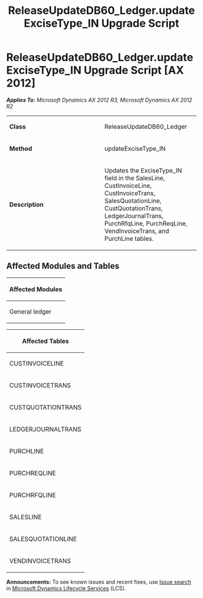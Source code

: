 ﻿---
title: ReleaseUpdateDB60_Ledger.updateExciseType_IN Upgrade Script
TOCTitle: ReleaseUpdateDB60_Ledger.updateExciseType_IN Upgrade Script
ms:assetid: cbefa5a5-e575-07b6-213c-01229e7afa2e
ms:mtpsurl: https://msdn.microsoft.com/en-us/library/JJ719687(v=AX.60)
ms:contentKeyID: 49711254
ms.date: 05/18/2015
mtps_version: v=AX.60
---

# ReleaseUpdateDB60\_Ledger.updateExciseType\_IN Upgrade Script [AX 2012]


_**Applies To:** Microsoft Dynamics AX 2012 R3, Microsoft Dynamics AX 2012 R2_

<table>
<colgroup>
<col style="width: 50%" />
<col style="width: 50%" />
</colgroup>
<tbody>
<tr class="odd">
<td><p><strong>Class</strong></p></td>
<td><p>ReleaseUpdateDB60_Ledger</p></td>
</tr>
<tr class="even">
<td><p><strong>Method</strong></p></td>
<td><p>updateExciseType_IN</p></td>
</tr>
<tr class="odd">
<td><p><strong>Description</strong></p></td>
<td><p>Updates the ExciseType_IN field in the SalesLine, CustInvoiceLine, CustInvoiceTrans, SalesQuotationLine, CustQuotationTrans, LedgerJournalTrans, PurchRfqLine, PurchReqLine, VendInvoiceTrans, and PurchLine tables.</p></td>
</tr>
</tbody>
</table>


## Affected Modules and Tables

<table>
<colgroup>
<col style="width: 100%" />
</colgroup>
<thead>
<tr class="header">
<th><p>Affected Modules</p></th>
</tr>
</thead>
<tbody>
<tr class="odd">
<td><p>General ledger</p></td>
</tr>
</tbody>
</table>


<table>
<colgroup>
<col style="width: 100%" />
</colgroup>
<thead>
<tr class="header">
<th><p>Affected Tables</p></th>
</tr>
</thead>
<tbody>
<tr class="odd">
<td><p>CUSTINVOICELINE</p></td>
</tr>
<tr class="even">
<td><p>CUSTINVOICETRANS</p></td>
</tr>
<tr class="odd">
<td><p>CUSTQUOTATIONTRANS</p></td>
</tr>
<tr class="even">
<td><p>LEDGERJOURNALTRANS</p></td>
</tr>
<tr class="odd">
<td><p>PURCHLINE</p></td>
</tr>
<tr class="even">
<td><p>PURCHREQLINE</p></td>
</tr>
<tr class="odd">
<td><p>PURCHRFQLINE</p></td>
</tr>
<tr class="even">
<td><p>SALESLINE</p></td>
</tr>
<tr class="odd">
<td><p>SALESQUOTATIONLINE</p></td>
</tr>
<tr class="even">
<td><p>VENDINVOICETRANS</p></td>
</tr>
</tbody>
</table>

  
**Announcements:** To see known issues and recent fixes, use [Issue search](http://go.microsoft.com/fwlink/?linkid=389258) in [Microsoft Dynamics Lifecycle Services](http://go.microsoft.com/fwlink/?linkid=306505) (LCS).

